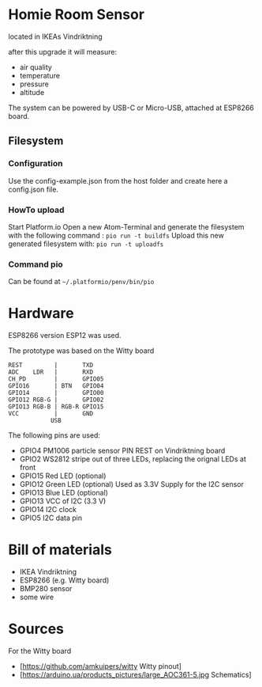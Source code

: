 # Homie Room Sensor
located in IKEAs Vindriktning

after this upgrade it will measure:
* air quality
* temperature
* pressure
* altitude

The system can be powered by USB-C or Micro-USB, attached at ESP8266 board.

## Filesystem
### Configuration
Use the config-example.json from the host folder and create here a config.json file.
### HowTo upload
Start Platform.io
Open a new Atom-Terminal and generate the filesystem with the following command :
```pio run -t buildfs```
Upload this new generated filesystem with:
```pio run -t uploadfs```

### Command pio
Can be found at ```~/.platformio/penv/bin/pio```

# Hardware
ESP8266 version ESP12 was used.

The prototype was based on the Witty board
```
REST         |       TXD
ADC    LDR   |       RXD
CH_PD        |       GPIO05
GPIO16       | BTN   GPIO04
GPIO14       |       GPIO00
GPIO12 RGB-G |       GPIO02
GPIO13 RGB-B | RGB-R GPIO15
VCC          |       GND
            USB
```

The following pins are used:
* GPIO4  PM1006 particle sensor PIN REST on Vindriktning board
* GPIO2  WS2812 stripe out of three LEDs, replacing the orignal LEDs at front
* GPIO15 Red LED    (optional)
* GPIO12 Green LED  (optional) Used as 3.3V Supply for the I2C sensor
* GPIO13 Blue LED   (optional)
* GPIO13 VCC of I2C (3.3 V)
* GPIO14 I2C clock
* GPIO5  I2C data pin

# Bill of materials
* IKEA Vindriktning
* ESP8266 (e.g. Witty board)
* BMP280 sensor
* some wire

# Sources
For the Witty board
* [https://github.com/amkuipers/witty Witty pinout]
* [https://arduino.ua/products_pictures/large_AOC361-5.jpg Schematics]
